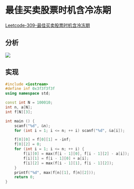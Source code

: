 # 最佳买卖股票时机含冷冻期

[Leetcode-309-最佳买卖股票时机含冷冻期](https://leetcode-cn.com/problems/best-time-to-buy-and-sell-stock-with-cooldown/)

## 分析

![](/img/0069.bmp)

## 实现

```cpp
#include <iostream>
#define inf 0x3f3f3f3f
using namespace std;

const int N = 100010;
int n, a[N];
int f[N][3];

int main () {
    scanf("%d", &n);
    for (int i = 1; i <= n; ++ i) scanf("%d", &a[i]);

    f[0][0] = f[0][1] = -inf;
    f[0][2] = 0;
    for (int i = 1; i <= n; ++ i) {
        f[i][0] = max(f[i - 1][0], f[i - 1][2] - a[i]);
        f[i][1] = f[i - 1][0] + a[i];
        f[i][2] = max(f[i - 1][1], f[i - 1][2]);
    }
    printf("%d", max(f[n][1], f[n][2]));
    return 0;
}
```

